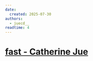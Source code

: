 ```yaml
---
date:
  created: 2025-07-30
authors:
  - juecd__
readtime: 4
---
```


# [fast - Catherine Jue](https://www.catherinejue.com/fast)
